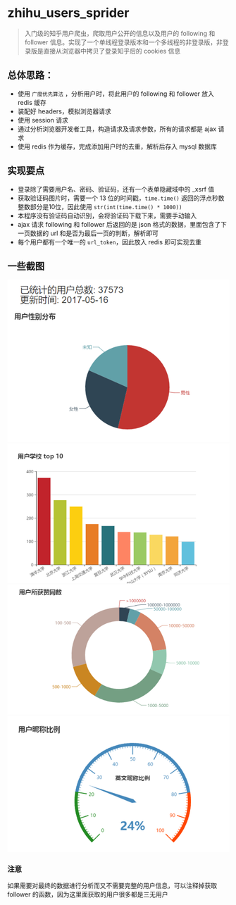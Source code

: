 # zhihu_users_sprider
> 入门级的知乎用户爬虫，爬取用户公开的信息以及用户的 following 和 follower 信息。实现了一个单线程登录版本和一个多线程的非登录版，非登录版是直接从浏览器中拷贝了登录知乎后的 cookies 信息

## 总体思路：
- 使用 `广度优先算法` ，分析用户时，将此用户的 following 和 follower 放入 redis 缓存
- 装配好 headers，模拟浏览器请求
- 使用 session 请求
- 通过分析浏览器开发者工具，构造请求及请求参数，所有的请求都是 ajax 请求
- 使用 redis 作为缓存，完成添加用户时的去重，解析后存入 mysql 数据库

## 实现要点
- 登录除了需要用户名、密码、验证码，还有一个表单隐藏域中的 _xsrf 值
- 获取验证码图片时，需要一个 13 位的时间戳，`time.time()` 返回的浮点秒数整数部分是10位，因此使用 `str(int(time.time() * 1000))`
- 本程序没有验证码自动识别，会将验证码下载下来，需要手动输入
- ajax 请求 following 和 follower 后返回的是 json 格式的数据，里面包含了下一页数据的 url 和是否为最后一页的判断，解析即可
- 每个用户都有一个唯一的 `url_token`，因此放入 redis 即可实现去重

## 一些截图

![1](https://github.com/creatorYC/zhihu_users_sprider/blob/master/c8.PNG)
![2](https://github.com/creatorYC/zhihu_users_sprider/blob/master/c9.PNG)
![3](https://github.com/creatorYC/zhihu_users_sprider/blob/master/c10.PNG)
![4](https://github.com/creatorYC/zhihu_users_sprider/blob/master/c11.PNG)

### 注意
如果需要对最终的数据进行分析而又不需要完整的用户信息，可以注释掉获取 follower 的函数，因为这里面获取的用户很多都是三无用户
